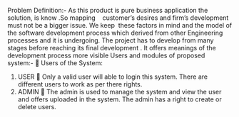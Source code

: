 Problem Definition:-
As this product is pure business application the solution, is
know .So mapping    customer’s desires and firm’s
development must not be a bigger issue. We keep  these
factors in mind and the model of the software development
process which derived from other Engineering processes and
it is undergoing. The project has to develop from many stages
before reaching its final development . It offers meanings of
the development process more visible
Users and modules of proposed system:-
 Users of the System:
1. USER
 Only a valid user will able to login this system. There are
different users to work as per there rights.
2. ADMIN
 The admin is used to manage the system and view the user
and offers uploaded in the system. The admin has a right to
create or delete users.
